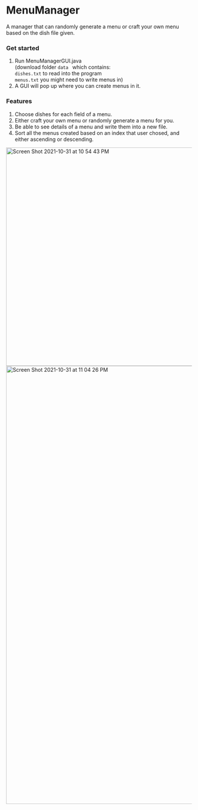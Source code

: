 # MenuManager
A manager that can randomly generate a menu or craft your own menu based on the dish file given.

### Get started
1. Run MenuManagerGUI.java  
    (download folder ```data ``` which contains:  
    ```dishes.txt``` to read into the program    
    ```menus.txt``` you might need to write menus in) 
2. A GUI will pop up where you can create menus in it.

### Features
1. Choose dishes for each field of a menu.
2. Either craft your own menu or randomly generate a menu for you.
3. Be able to see details of a menu and write them into a new file.
4. Sort all the menus created based on an index that user chosed, and either ascending or descending.

<img width="593" alt="Screen Shot 2021-10-31 at 10 54 43 PM" src="https://user-images.githubusercontent.com/55789923/139615341-7ffe124b-f379-4f34-8efa-2977666a9cc2.png">
<img width="1190" alt="Screen Shot 2021-10-31 at 11 04 26 PM" src="https://user-images.githubusercontent.com/55789923/139616155-ddc6e655-9b5a-46f2-a015-31638557b361.png">

